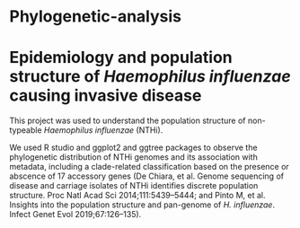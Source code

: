 # Phylogenetic-analysis
# Epidemiology and population structure of *Haemophilus influenzae* causing invasive disease

This project was used to understand the population structure of non-typeable *Haemophilus influenzae* (NTHi).

We used R studio and ggplot2 and ggtree packages to observe the phylogenetic distribution of NTHi genomes and its association with metadata, including a clade-related classification based on the presence or abscence of 17 accessory genes (De Chiara, et al. Genome sequencing of disease and carriage isolates of NTHi identifies discrete population structure. Proc Natl Acad Sci 2014;111:5439–5444; and Pinto M, et al. Insights into the population structure and pan-genome of *H. influenzae*. Infect Genet Evol 2019;67:126–135).
